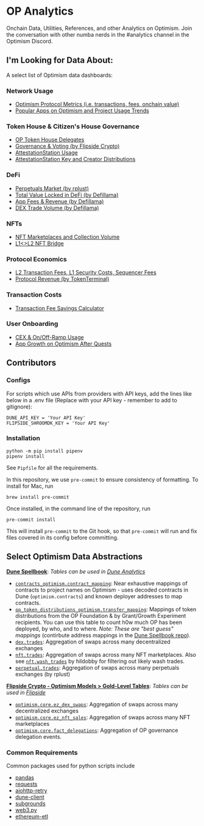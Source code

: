 # OP Analytics
Onchain Data, Utilities, References, and other Analytics on Optimism. Join the conversation with other numba nerds in the #analytics channel in the Optimism Discord.

## I'm Looking for Data About:
A select list of Optimism data dashboards:

### Network Usage
- [Optimism Protocol Metrics (i.e. transactions, fees, onchain value)](https://dune.com/optimismfnd/Optimism)
- [Popular Apps on Optimism and Project Usage Trends](https://dune.com/optimismfnd/Optimism-Project-Usage-Trends)

### Token House & Citizen's House Governance
- [OP Token House Delegates](https://dune.com/optimismfnd/optimism-op-token-house)
- [Governance & Voting (by Flipside Crypto)](fscrypto.co/op-governance)
- [AttestationStation Usage](https://app.flipsidecrypto.com/dashboard/optimism-attestation-station-data-station-WAT27_)
- [AttestationStation Key and Creator Distributions](https://dune.com/oplabspbc/optimism-attestationstation)

### DeFi
- [Perpetuals Market (by rplust)](https://dune.com/rplust/Perpetuals-Trading-on-Optimism)
- [Total Value Locked in DeFi (by Defillama)](https://defillama.com/chain/Optimism)
- [App Fees & Revenue (by Defillama)](https://defillama.com/fees/chains/optimism)
- [DEX Trade Volume (by Defillama)](https://defillama.com/dexs/chains/optimism)

### NFTs
- [NFT Marketplaces and Collection Volume](https://dune.com/oplabspbc/optimism-nft-secondary-marketplaces)
- [L1<>L2 NFT Bridge](https://dune.com/chuxin/optimism-nft-bridge?L1+NFT+Contract+Address_t4e85b=0x5180db8f5c931aae63c74266b211f580155ecac8)

### Protocol Economics
- [L2 Transaction Fees, L1 Security Costs, Sequencer Fees](https://dune.com/optimismfnd/optimism-l1-batch-submission-fees-security-costs)
- [Protocol Revenue (by TokenTerminal)](https://tokenterminal.com/terminal/projects/optimism/revenue-share)

### Transaction Costs
- [Transaction Fee Savings Calculator](https://dune.com/optimismfnd/How-Much-Could-You-Save-on-Optimism-Fee-Savings-Calculator)

### User Onboarding
- [CEX & On/Off-Ramp Usage](https://dune.com/oplabspbc/optimism-onoff-ramp-usage)
- [App Growth on Optimism After Quests](https://dune.com/oplabspbc/optimism-quests-project-usage-growth)


## Contributors
### Configs
For scripts which use APIs from providers with API keys, add the lines like below in a .env file (Replace with your API key - remember to add to gitignore):
```
DUNE_API_KEY = 'Your API Key'
FLIPSIDE_SHROOMDK_KEY = 'Your API Key'
```

### Installation
```
python -m pip install pipenv
pipenv install
```
See `Pipfile` for all the requirements.

In this repository, we use `pre-commit` to ensure consistency of formatting. To install for Mac, run
```
brew install pre-commit
```
Once installed, in the command line of the repository, run
```
pre-commit install
```
This will install `pre-commit` to the Git hook, so that `pre-commit` will run and fix files covered in its config before committing.

## Select Optimism Data Abstractions
**[Dune Spellbook](https://github.com/duneanalytics/spellbook/tree/main/models)**: *Tables can be used in [Dune Analytics](https://dune.com/browse/dashboards)*
- [`contracts_optimism.contract_mapping`](https://github.com/duneanalytics/spellbook/tree/main/models/contracts/optimism): Near exhaustive mappings of contracts to project names on Optimism - uses decoded contracts in Dune (`optimism.contracts`) and known deployer addresses to map contracts.
- [`op_token_distributions_optimism.transfer_mapping`](https://github.com/duneanalytics/spellbook/tree/main/models/op/token_distributions/optimism): Mappings of token distributions from the OP Foundation & by Grant/Growth Experiment recipients. You can use this table to count h0w much OP has been deployed, by who, and to where. *Note: These are "best guess" mappings* (contirbute address mappings in the [Dune Spellbook repo](https://github.com/duneanalytics/spellbook/tree/main/models/op/token_distributions/optimism)).
- [`dex.trades`](https://github.com/duneanalytics/spellbook/tree/main/models/dex): Aggregation of swaps across many decentralized exchanges
- [`nft.trades`](https://github.com/duneanalytics/spellbook/tree/main/models/nft): Aggregation of swaps across many NFT marketplaces. Also see [`nft.wash_trades`](https://github.com/duneanalytics/spellbook/blob/main/models/nft/optimism/nft_optimism_wash_trades.sql) by hildobby for filtering out likely wash trades.
- [`perpetual.trades`](https://github.com/duneanalytics/spellbook/tree/main/models/perpetual): Aggregation of swaps across many perpetuals exchanges (by rplust)

**[Flipside Crypto - Optimism Models > Gold-Level Tables](https://github.com/FlipsideCrypto/optimism-models/tree/main/models/gold)**: *Tables can be used in [Flipside](https://flipsidecrypto.xyz/)*
- [`optimism.core.ez_dex_swaps`](https://github.com/FlipsideCrypto/optimism-models/tree/main/models/gold/dex): Aggregation of swaps across many decentralized exchanges
- [`optimism.core.ez_nft_sales`](https://github.com/FlipsideCrypto/optimism-models/blob/main/models/gold/core__ez_nft_sales.sql): Aggregation of swaps across many NFT marketplaces
- [`optimism.core.fact_delegations`](https://github.com/FlipsideCrypto/optimism-models/blob/main/models/gold/core__fact_delegations.sql): Aggregation of OP governance delegation events.

### Common Requirements
Common packages used for python scripts include
- [pandas](https://github.com/pandas-dev/pandas)
- [requests](https://github.com/psf/requests)
- [aiohttp-retry](https://github.com/inyutin/aiohttp_retry)
- [dune-client](https://github.com/cowprotocol/dune-client)
- [subgrounds](https://github.com/0xPlaygrounds/subgrounds)
- [web3.py](https://github.com/ethereum/web3.py)
- [ethereum-etl](https://github.com/blockchain-etl/ethereum-etl)
